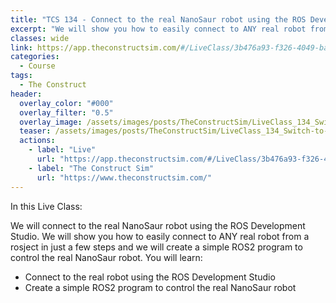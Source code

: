 ```yaml
---
title: "TCS 134 - Connect to the real NanoSaur robot using the ROS Development Studio"
excerpt: "We will show you how to easily connect to ANY real robot from a rosject in just a few steps"
classes: wide
link: https://app.theconstructsim.com/#/LiveClass/3b476a93-f326-4049-baaa-833fd16398ae
categories:
  - Course
tags:
  - The Construct
header:
  overlay_color: "#000"
  overlay_filter: "0.5"
  overlay_image: /assets/images/posts/TheConstructSim/LiveClass_134_Switch-to-real.jpg
  teaser: /assets/images/posts/TheConstructSim/LiveClass_134_Switch-to-real.jpg
  actions:
    - label: "Live"
      url: "https://app.theconstructsim.com/#/LiveClass/3b476a93-f326-4049-baaa-833fd16398ae"
    - label: "The Construct Sim"
      url: "https://www.theconstructsim.com/"
---
```


In this Live Class:

We will connect to the real NanoSaur robot using the ROS Development Studio. We will show you how to easily connect to ANY real robot from a rosject in just a few steps and we will create a simple ROS2 program to control the real NanoSaur robot. You will learn:

* Connect to the real robot using the ROS Development Studio
* Create a simple ROS2 program to control the real NanoSaur robot
